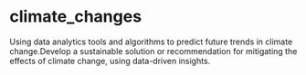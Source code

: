 # climate_changes
Using data analytics tools and algorithms to predict future trends in climate change.Develop a sustainable solution or recommendation for mitigating the effects of climate change, using data-driven insights.
